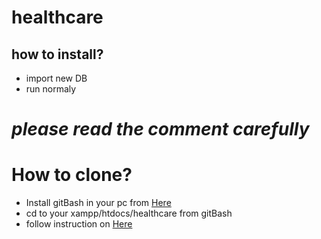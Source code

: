 # healthcare
## how to install?
- import new DB
- run normaly

# *please read the comment carefully* #

# How to clone?
- Install gitBash in your pc from [Here](https://git-scm.com/downloads)
- cd to your xampp/htdocs/healthcare from gitBash
- follow instruction on [Here](https://confluence.atlassian.com/bitbucket/clone-a-repository-223217891.html)
